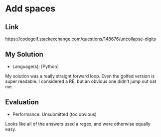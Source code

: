 # Add spaces

## Link

https://codegolf.stackexchange.com/questions/148676/uncollapse-digits

## My Solution

* Language(s): [Python]

My solution was a really straight forward loop. Even the golfed version is super readable. I considered a RE, but an obvious one didn't jump out oat me.

## Evaluation

* Performance: Unsubmitted (too obvious)

Looks like all of the answers used a regex, and were otherwise equally easy.